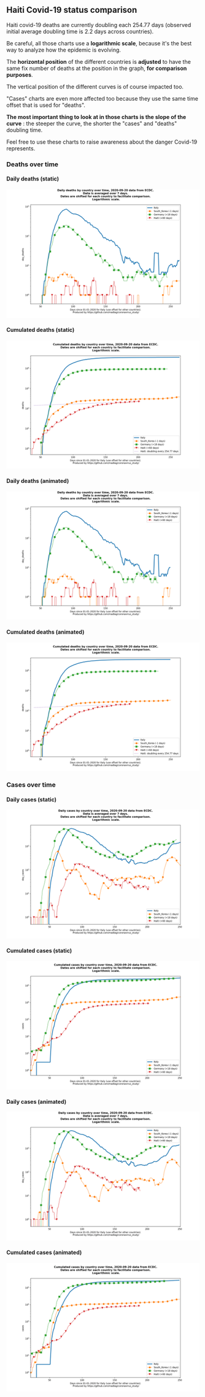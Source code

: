 ## Haiti Covid-19 status comparison 

Haiti covid-19 deaths are currently doubling each 254.77 days (observed initial average doubling time is 2.2 days across countries).



Be careful, all those charts use a **logarithmic scale**, because it's the best way to analyze how the epidemic is evolving.
 
The **horizontal position** of the different countries is **adjusted** to have the same fix number of deaths at the position in the graph, **for comparison purposes**.

The vertical position of the different curves is of course impacted too.

"Cases" charts are even more affected too because they use the same time offset that is used for "deaths".

**The most important thing to look at in those charts is the slope of the curve** : the steeper the curve, the shorter the "cases" and "deaths" doubling time.

Feel free to use these charts to raise awareness about the danger Covid-19 represents. 


 
### Deaths over time
 
#### Daily deaths (static)
![Haiti covid-19 daily deaths static chart](https://raw.githubusercontent.com/madlag/coronavirus_study/master/notebooks/graphs/2020-09-20/countries/Haiti/2020-09-20_Haiti_day_deaths.png "Haiti covid-19 day_deaths static chart")   
 
#### Cumulated deaths (static)
![Haiti covid-19 cumulated deaths static chart](https://raw.githubusercontent.com/madlag/coronavirus_study/master/notebooks/graphs/2020-09-20/countries/Haiti/2020-09-20_Haiti_deaths.png "Haiti covid-19 deaths static chart")   
 
#### Daily deaths (animated)
![Haiti covid-19 daily deaths animated chart](https://raw.githubusercontent.com/madlag/coronavirus_study/master/notebooks/graphs/2020-09-20/countries/Haiti/2020-09-20_Haiti_day_deaths.gif "Haiti covid-19 day_deaths animated chart")   
 
#### Cumulated deaths (animated)
![Haiti covid-19 cumulated deaths animated chart](https://raw.githubusercontent.com/madlag/coronavirus_study/master/notebooks/graphs/2020-09-20/countries/Haiti/2020-09-20_Haiti_deaths.gif "Haiti covid-19 deaths animated chart")   

 
### Cases over time
 
#### Daily cases (static)
![Haiti covid-19 daily cases static chart](https://raw.githubusercontent.com/madlag/coronavirus_study/master/notebooks/graphs/2020-09-20/countries/Haiti/2020-09-20_Haiti_day_cases.png "Haiti covid-19 day_cases static chart")   
 
#### Cumulated cases (static)
![Haiti covid-19 cumulated cases static chart](https://raw.githubusercontent.com/madlag/coronavirus_study/master/notebooks/graphs/2020-09-20/countries/Haiti/2020-09-20_Haiti_cases.png "Haiti covid-19 cases static chart")   
 
#### Daily cases (animated)
![Haiti covid-19 daily cases animated chart](https://raw.githubusercontent.com/madlag/coronavirus_study/master/notebooks/graphs/2020-09-20/countries/Haiti/2020-09-20_Haiti_day_cases.gif "Haiti covid-19 day_cases animated chart")   
 
#### Cumulated cases (animated)
![Haiti covid-19 cumulated cases animated chart](https://raw.githubusercontent.com/madlag/coronavirus_study/master/notebooks/graphs/2020-09-20/countries/Haiti/2020-09-20_Haiti_cases.gif "Haiti covid-19 cases animated chart")   


